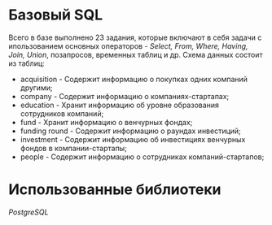 # Базовый SQL
Всего в базе выполнено 23 задания, которые включают в себя задачи с ипользованием основных операторов - _Select, From, Where, Having, Join, Union_, позапросов, временных таблиц и др.
Схема данных состоит из таблиц: 
* acquisition - Содержит информацию о покупках одних компаний другими;
* company - Содержит информацию о компаниях-стартапах; 
* education - Хранит информацию об уровне образования сотрудников компаний; 
* fund - Хранит информацию о венчурных фондах;
* funding round - Содержит информацию о раундах инвестиций; 
* investment - Содержит информацию об инвестициях венчурных фондов в компании-стартапы;
* people - Содержит информацию о сотрудниках компаний-стартапов;

# Использованные библиотеки
_PostgreSQL_

